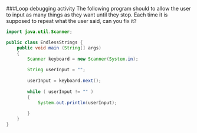<!--djw:done-->
###Loop debugging activity
The following program should to allow the user to input as many things as they want until they stop. Each time it is supposed to repeat what the user said, can you fix it?

```java
import java.util.Scanner;

public class EndlessStrings {
    public void main (String[] args)
    {
        Scanner keyboard = new Scanner(System.in);
        
        String userInput = "";
        
        userInput = keyboard.next();
        
        while ( userInput != "" )
        {
            System.out.println(userInput);
            
        }
    }
}
```
